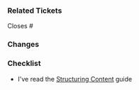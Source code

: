 ### Related Tickets

<!-- List relevant tickets, e.g. 'Closes #<some_ticket_number>', or just write 'n/a' -->

Closes #

### Changes

<!-- Briefly describe the changes you made -->

### Checklist

* I've read the [Structuring Content](https://docs.ubclaunchpad.com/CONTRIBUTING#structuring-content) guide
